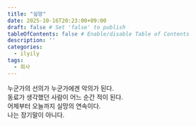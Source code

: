 ```yaml
---
title: "실망"
date: 2025-10-16T20:23:00+09:00
draft: false # Set 'false' to publish
tableOfContents: false # Enable/disable Table of Contents
description: ''
categories: 
  - ilyily
tags:
  - 회사
---
```


누군가의 선의가 누군가에겐 악의가 된다.  
동료가 생각했던 사람이 어느 순간 적이 된다.  
어제부터 오늘까지 실망의 연속이다.  
나는 장기말이 아니다.